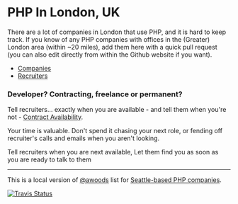 # PHP In London, UK

There are a lot of companies in London that use PHP, and it is hard to keep 
track. If you know of any PHP companies with offices in the (Greater) London 
area (within ~20 miles), add them here with a quick pull request (you can also
edit directly from within the Github website if you want).

* [Companies](companies.md)
* [Recruiters](recruiters.md)


### Developer? Contracting, freelance or permanent?

Tell recruiters... exactly when you are available - and tell them when you're not - [Contract Availability](https://www.contractavailability.com/).

Your time is valuable. Don't spend it chasing your next role, or fending off recruiter's calls and emails when you aren't looking.

Tell recruiters when you are next available,
Let them find you as soon as you are ready to talk to them

---

This is a local version of [@awoods](https://twitter.com/awoods/status/652204250408161280) list for [Seattle-based PHP companies](https://github.com/andrewwoods/php-in-seattle).


[![Travis Status](https://travis-ci.org/alister/php-in-london.svg?branch=master)](https://travis-ci.org/alister/php-in-london)
